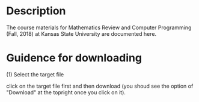 # Description
The course materials for Mathematics Review and Computer Programming (Fall, 2018) at Kansas State University are documented here. 

# Guidence for downloading
 
 (1) Select the target file 
 
 
 click on the target file first and then download (you shoud see the option of "Download" at the topright once you click on it). 
